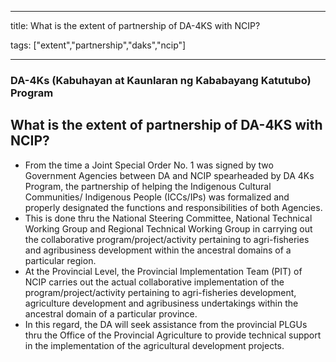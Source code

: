 
---

title: What is the extent of partnership of DA-4KS with NCIP?

tags: ["extent","partnership","daks","ncip"]

---

### DA-4Ks (Kabuhayan at Kaunlaran ng Kababayang Katutubo) Program

## What is the extent of partnership of DA-4KS with NCIP?


 - From the time a Joint Special Order No. 1 was signed by two Government Agencies between DA and NCIP spearheaded by DA 4Ks Program, the partnership of helping the Indigenous Cultural Communities/ Indigenous People (ICCs/IPs) was formalized and properly designated the functions and responsibilities of both Agencies. 
 - This is done thru the National Steering Committee, National Technical Working Group and Regional Technical Working Group in carrying out the collaborative program/project/activity pertaining to agri-fisheries and agribusiness development within the ancestral domains of a particular region.
 - At the Provincial Level, the Provincial Implementation Team (PIT) of NCIP carries out the actual collaborative implementation of the program/project/activity pertaining to agri-fisheries development, agriculture development and agribusiness undertakings within the ancestral domain of a particular province. 
 - In this regard, the DA will seek assistance from the provincial PLGUs thru the Office of the Provincial Agriculture to provide technical support in the implementation of the agricultural development projects.
